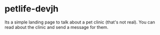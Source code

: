 # petlife-devjh

Its a simple landing page to talk about a pet clinic (that's not real).
You can read about the clinic and send a message for them.
